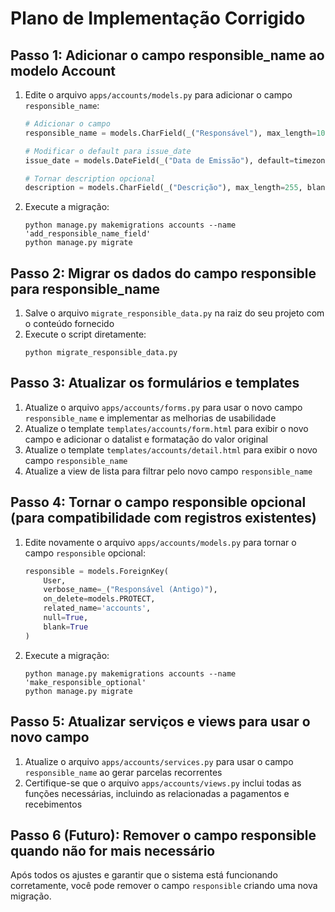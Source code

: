 # Plano de Implementação Corrigido

## Passo 1: Adicionar o campo responsible_name ao modelo Account

1. Edite o arquivo `apps/accounts/models.py` para adicionar o campo `responsible_name`:
   ```python
   # Adicionar o campo
   responsible_name = models.CharField(_("Responsável"), max_length=100, blank=True, null=True)
   
   # Modificar o default para issue_date
   issue_date = models.DateField(_("Data de Emissão"), default=timezone.now)
   
   # Tornar description opcional
   description = models.CharField(_("Descrição"), max_length=255, blank=True)
   ```

2. Execute a migração:
   ```
   python manage.py makemigrations accounts --name 'add_responsible_name_field'
   python manage.py migrate
   ```

## Passo 2: Migrar os dados do campo responsible para responsible_name

1. Salve o arquivo `migrate_responsible_data.py` na raiz do seu projeto com o conteúdo fornecido
2. Execute o script diretamente:
   ```
   python migrate_responsible_data.py
   ```

## Passo 3: Atualizar os formulários e templates

1. Atualize o arquivo `apps/accounts/forms.py` para usar o novo campo `responsible_name` e implementar as melhorias de usabilidade
2. Atualize o template `templates/accounts/form.html` para exibir o novo campo e adicionar o datalist e formatação do valor original
3. Atualize o template `templates/accounts/detail.html` para exibir o novo campo `responsible_name`
4. Atualize a view de lista para filtrar pelo novo campo `responsible_name`

## Passo 4: Tornar o campo responsible opcional (para compatibilidade com registros existentes)

1. Edite novamente o arquivo `apps/accounts/models.py` para tornar o campo `responsible` opcional:
   ```python
   responsible = models.ForeignKey(
       User,
       verbose_name=_("Responsável (Antigo)"),
       on_delete=models.PROTECT,
       related_name='accounts',
       null=True,
       blank=True
   )
   ```

2. Execute a migração:
   ```
   python manage.py makemigrations accounts --name 'make_responsible_optional'
   python manage.py migrate
   ```

## Passo 5: Atualizar serviços e views para usar o novo campo

1. Atualize o arquivo `apps/accounts/services.py` para usar o campo `responsible_name` ao gerar parcelas recorrentes
2. Certifique-se que o arquivo `apps/accounts/views.py` inclui todas as funções necessárias, incluindo as relacionadas a pagamentos e recebimentos

## Passo 6 (Futuro): Remover o campo responsible quando não for mais necessário

Após todos os ajustes e garantir que o sistema está funcionando corretamente, você pode remover o campo `responsible` criando uma nova migração.